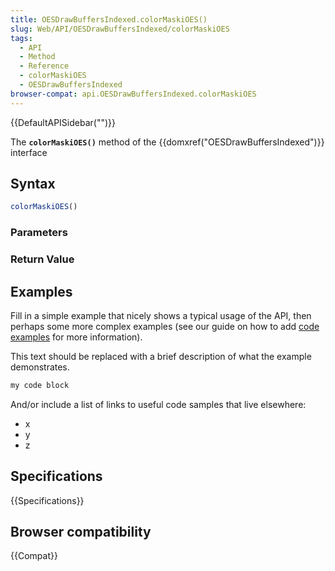```yaml
---
title: OESDrawBuffersIndexed.colorMaskiOES()
slug: Web/API/OESDrawBuffersIndexed/colorMaskiOES
tags:
  - API
  - Method
  - Reference
  - colorMaskiOES
  - OESDrawBuffersIndexed
browser-compat: api.OESDrawBuffersIndexed.colorMaskiOES
---
```

{{DefaultAPISidebar("")}}

The **`colorMaskiOES()`** method of the {{domxref("OESDrawBuffersIndexed")}} interface 

## Syntax

```js
colorMaskiOES()
```

### Parameters



### Return Value



## Examples

Fill in a simple example that nicely shows a typical usage of the API, then perhaps some more complex examples (see our guide on how to add [code examples](/en-US/docs/MDN/Contribute/Structures/Code_examples) for more information).

This text should be replaced with a brief description of what the example demonstrates.

```js
my code block
```

And/or include a list of links to useful code samples that live elsewhere:

*   x
*   y
*   z

## Specifications

{{Specifications}}

## Browser compatibility

{{Compat}}

